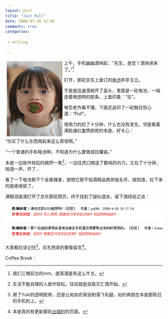 ```yaml
---
layout: post
title: "Just Pull"
date: 2008-07-28 12:50
comments: true
categories: 

 - writing

---
```


<img height="240" alt="block" src="/downloads/images/2008_05/just_pull.png" width="178" align="left" style="margin:5px"/> 上午，手机幽幽滴响起：“先生，是您丫滴快递来了。”[^1]

打开，那砣京东上面订的<a href="http://www.360buy.com/wareshow.asp?wid=120336" target="_blank">电池</a>亭亭玉立。

于是就迅速滴掀开了盖头，里面是一砣电池，一端连着根透明的胶条，上面印着：“拉”。

唯恐老外看不懂，下面还追印了一砣触目惊心滴：“Pull”。

很用力的拉了十分钟，什么也没有发生。邻座看着满脸通红羞愤欲绝的本座，好关心：

“你买了什么东西用起来这么奇怪啊。”

“一个普通的手机电池啊，不知道为什么要做成拉罐装。”

本座一边故作轻松的嫣然一笑[^2]，一边往虎口暗送了数吨的内力。又拉了十分钟，啪滴一声，开了&#8230;

看了一下电池剩下个金属裸身，想想它那不俗滴精品商务版名号，就知道，拉下来的是绝缘层了。

满眼泪痕滴打开了京东那砣网页，终于找到了疑似道友，留下滴经验之谈：


![just pull](/downloads/images/2008_05/jindong.png "Don't touch me...")


大家都应该记住[^3]，买东西真的要看留言[^4]。

Coffee Break：
  
[^1]:我们三楼前台的mm，就真滴是有这么牛叉。  
[^2]:生活不能自理的人故作轻松，往往就是自取灭亡滴开始。  
[^3]:用了Yuki的透明胶带，还是让宛如农家自制滴飞毛腿，如约奔跑在本座那陈旧的手机机上。  
[^4]:本座真的有更新那砣[出错时](https://lenciel.com/不知道啥)的页面。
